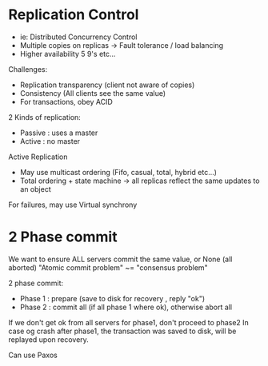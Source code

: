 # Replication Control
- ie: Distributed Concurrency Control
- Multiple copies on replicas -> Fault tolerance / load balancing
- Higher availability 5 9's etc...

Challenges:
- Replication transparency (client not aware of copies)
- Consistency (All clients see the same value)
- For transactions, obey ACID

2 Kinds of replication:
- Passive : uses a master
- Active : no master

Active Replication
- May use multicast ordering (Fifo, casual, total, hybrid etc...)
- Total ordering + state machine -> all replicas reflect the same updates to an object

For failures, may use Virtual synchrony

# 2 Phase commit
We want to ensure ALL servers commit the same value, or None (all aborted)
"Atomic commit problem" ~= "consensus problem"

2 phase commit:
- Phase 1 : prepare (save to disk for recovery , reply "ok")
- Phase 2 : commit all (if all phase 1 where ok), otherwise abort all

If we don't get ok from all servers for phase1, don't proceed to phase2
In case og crash after phase1, the transaction was saved to disk, will be replayed upon recovery. 

Can use Paxos
